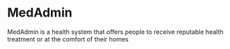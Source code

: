 # MedAdmin
MedAdmin is a health system that offers people to receive reputable health treatment or at the comfort of their homes
